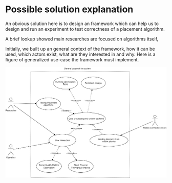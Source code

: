 # Possible solution explanation

An obvious solution here is to design an framework which can help us to design and run an experiment to test correctness of a placement algorithm.

A brief lookup showed main researches are focused on algorithms itself, 

Initially, we built up an general context of the framework, how it can be used, which actors exist, what are they interested in and why. Here is a figure of generalized use-case the framework must implement.

![General Use-Case](../schemes/use-case/Main-Usage-Use-Case.png)



